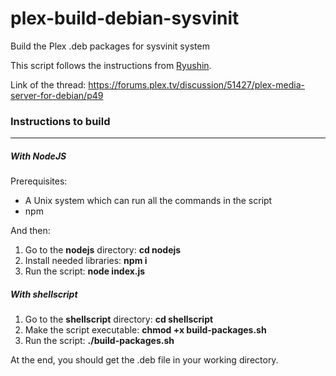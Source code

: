 # plex-build-debian-sysvinit
Build the Plex .deb packages for sysvinit system

This script follows the instructions from [Ryushin](https://forums.plex.tv/profile/discussions/Ryushin).

Link of the thread: https://forums.plex.tv/discussion/51427/plex-media-server-for-debian/p49

### Instructions to build
---

##### With NodeJS

Prerequisites:

- A Unix system which can run all the commands in the script
- npm

And then:

1. Go to the **nodejs** directory: **cd nodejs**
2. Install needed libraries: **npm i**
3. Run the script: **node index.js**

##### With shellscript

1. Go to the **shellscript** directory: **cd shellscript**
2. Make the script executable: **chmod +x build-packages.sh**
3. Run the script: **./build-packages.sh**

At the end, you should get the .deb file in your working directory.